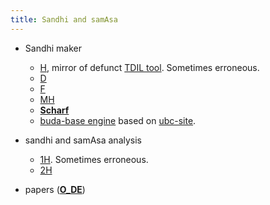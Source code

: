 ```yaml
---
title: Sandhi and samAsa
---
```

- Sandhi maker  
  - [H](http://sanskrit.uohyd.ac.in/scl/sandhi/index.html), mirror of defunct [TDIL tool](http://tdil-dc.in/san/sandhi/index_dit.html). Sometimes erroneous.
  - [D](http://www.sanskritworld.in/sanskrittool/sandhi.html)
  - [F](http://sanskrit.inria.fr/DICO/grammar.html)
  - [MH](http://sanskrit.uohyd.ac.in/%7Ekarunakara/android/Samsaadhani.apk)
  - **[Scharf](https://github.com/funderburkjim/ScharfSandhi)**
  - [buda-base engine](https://github.com/buda-base/sandhi-engine) based on [ubc-site](https://ubcsanskrit.ca/lesson3/sandhicharts.html).

- sandhi and samAsa analysis
  - [1H](http://sanskrit.uohyd.ac.in/Heritage/DICO/reader.html). Sometimes erroneous.
  - [2H](http://sanskrit.uohyd.ac.in/scl/sandhi_splitter/index.html)

- papers (**[O_DE](https://groups.google.com/d/msg/sanskrit-programmers/Ms3Fdv-axMw/3-0-5jEdDQAJ)**)

